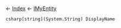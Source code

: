 ← [Index](Api-Index) ← [IMyEntity](VRage.Game.ModAPI.Ingame.IMyEntity)

```csharp[string](System.String) DisplayName```